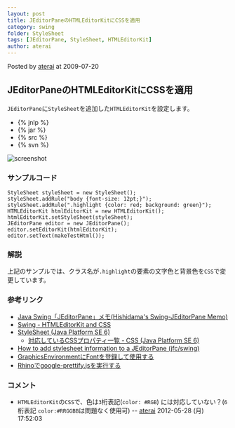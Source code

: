 ```yaml
---
layout: post
title: JEditorPaneのHTMLEditorKitにCSSを適用
category: swing
folder: StyleSheet
tags: [JEditorPane, StyleSheet, HTMLEditorKit]
author: aterai
---
```


Posted by [aterai](http://terai.xrea.jp/aterai.html) at 2009-07-20

## JEditorPaneのHTMLEditorKitにCSSを適用
`JEditorPane`に`StyleSheet`を追加した`HTMLEditorKit`を設定します。

- {% jnlp %}
- {% jar %}
- {% src %}
- {% svn %}

<!-- dummy comment line for breaking list -->

![screenshot](https://lh5.googleusercontent.com/_9Z4BYR88imo/TQTT6cwbhCI/AAAAAAAAAlM/PsSYnlumJJg/s800/StyleSheet.png)

### サンプルコード
<pre class="prettyprint"><code>StyleSheet styleSheet = new StyleSheet();
styleSheet.addRule("body {font-size: 12pt;}");
styleSheet.addRule(".highlight {color: red; background: green}");
HTMLEditorKit htmlEditorKit = new HTMLEditorKit();
htmlEditorKit.setStyleSheet(styleSheet);
JEditorPane editor = new JEditorPane();
editor.setEditorKit(htmlEditorKit);
editor.setText(makeTestHtml());
</code></pre>

### 解説
上記のサンプルでは、クラス名が`.highlight`の要素の文字色と背景色を`CSS`で変更しています。

### 参考リンク
- [Java Swing「JEditorPane」メモ(Hishidama's Swing-JEditorPane Memo)](http://www.ne.jp/asahi/hishidama/home/tech/java/swing/JEditorPane.html)
- [Swing - HTMLEditorKit and CSS](https://forums.oracle.com/thread/1392908)
- [StyleSheet (Java Platform SE 6)](http://docs.oracle.com/javase/jp/6/api/javax/swing/text/html/StyleSheet.html)
    - [対応しているCSSプロパティ一覧 - CSS (Java Platform SE 6)](http://docs.oracle.com/javase/jp/6/api/javax/swing/text/html/CSS.html)
- [How to add stylesheet information to a JEditorPane (jfc/swing)](http://www.devdaily.com/blog/post/jfc-swing/how-add-style-stylesheet-jeditorpane-example-code/)
- [GraphicsEnvironmentにFontを登録して使用する](http://terai.xrea.jp/Swing/RegisterFont.html)
- [Rhinoでgoogle-prettify.jsを実行する](http://terai.xrea.jp/Tips/GooglePrettifyRhino.html)

<!-- dummy comment line for breaking list -->

### コメント
- `HTMLEditorKit`の`CSS`で、色は`3`桁表記(`color: #RGB`) には対応していない？(`6`桁表記 `color:#RRGGBB`は問題なく使用可) -- [aterai](http://terai.xrea.jp/aterai.html) 2012-05-28 (月) 17:52:03

<!-- dummy comment line for breaking list -->

